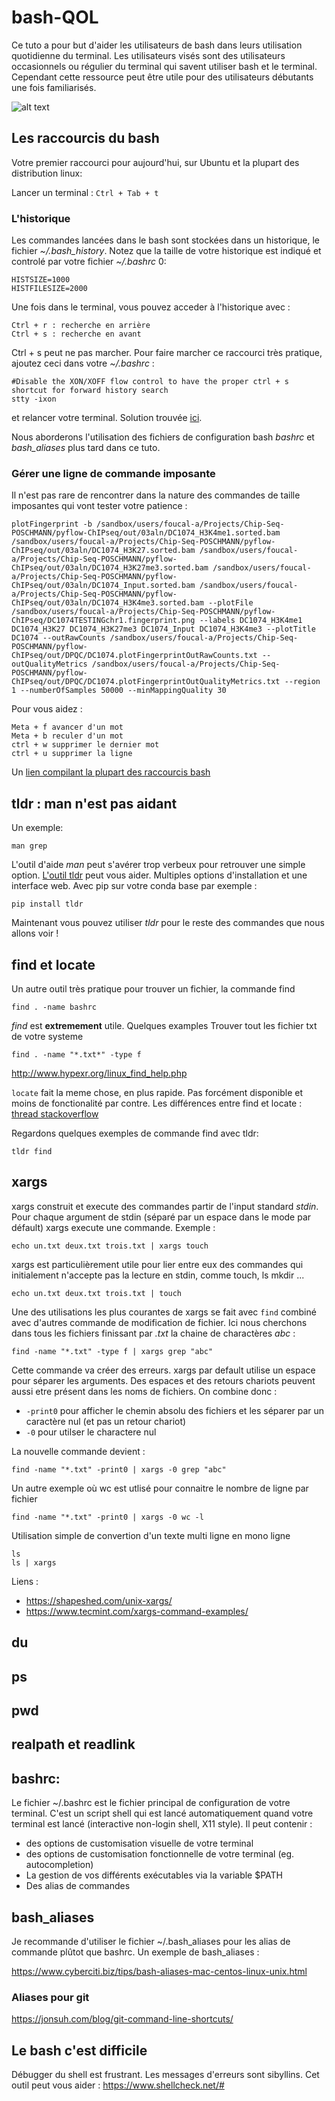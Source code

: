 # bash-QOL

Ce tuto a pour but d'aider les utilisateurs de bash dans leurs utilisation quotidienne du terminal. Les utilisateurs visés sont des utilisateurs occasionnels ou régulier du terminal qui savent utiliser bash et le terminal. Cependant cette ressource peut être utile pour des utilisateurs débutants une fois familiarisés.

![alt text](http://url/to/img.png)

## Les raccourcis du bash

Votre premier raccourci pour aujourd'hui, sur Ubuntu et la plupart des distribution linux:

Lancer un terminal : ```Ctrl + Tab + t```

### L'historique

Les commandes lancées dans le bash sont stockées dans un historique, le fichier *~/.bash_history*. Notez que la taille de votre historique est indiqué et controlé par votre fichier *~/.bashrc* 0:
```
HISTSIZE=1000
HISTFILESIZE=2000
```
Une fois dans le terminal, vous pouvez acceder à l'historique avec : 
```
Ctrl + r : recherche en arrière 
Ctrl + s : recherche en avant
```
Ctrl + s peut ne pas marcher. Pour faire marcher ce raccourci très pratique, ajoutez ceci dans votre *~/.bashrc* :
```
#Disable the XON/XOFF flow control to have the proper ctrl + s shortcut for forward history search
stty -ixon
```
et relancer votre terminal. Solution trouvée [ici](https://stackoverflow.com/questions/791765/unable-to-forward-search-bash-history-similarly-as-with-ctrl-r).


Nous aborderons l'utilisation des fichiers de configuration bash *bashrc* et *bash_aliases* plus tard dans ce tuto.

### Gérer une ligne de commande imposante

Il n'est pas rare de rencontrer dans la nature des commandes de taille imposantes qui vont tester votre patience :

```
plotFingerprint -b /sandbox/users/foucal-a/Projects/Chip-Seq-POSCHMANN/pyflow-ChIPseq/out/03aln/DC1074_H3K4me1.sorted.bam /sandbox/users/foucal-a/Projects/Chip-Seq-POSCHMANN/pyflow-ChIPseq/out/03aln/DC1074_H3K27.sorted.bam /sandbox/users/foucal-a/Projects/Chip-Seq-POSCHMANN/pyflow-ChIPseq/out/03aln/DC1074_H3K27me3.sorted.bam /sandbox/users/foucal-a/Projects/Chip-Seq-POSCHMANN/pyflow-ChIPseq/out/03aln/DC1074_Input.sorted.bam /sandbox/users/foucal-a/Projects/Chip-Seq-POSCHMANN/pyflow-ChIPseq/out/03aln/DC1074_H3K4me3.sorted.bam --plotFile /sandbox/users/foucal-a/Projects/Chip-Seq-POSCHMANN/pyflow-ChIPseq/DC1074TESTINGchr1.fingerprint.png --labels DC1074_H3K4me1 DC1074_H3K27 DC1074_H3K27me3 DC1074_Input DC1074_H3K4me3 --plotTitle DC1074 --outRawCounts /sandbox/users/foucal-a/Projects/Chip-Seq-POSCHMANN/pyflow-ChIPseq/out/DPQC/DC1074.plotFingerprintOutRawCounts.txt --outQualityMetrics /sandbox/users/foucal-a/Projects/Chip-Seq-POSCHMANN/pyflow-ChIPseq/out/DPQC/DC1074.plotFingerprintOutQualityMetrics.txt --region 1 --numberOfSamples 50000 --minMappingQuality 30
```
Pour vous aidez :
```
Meta + f avancer d'un mot
Meta + b reculer d'un mot
ctrl + w supprimer le dernier mot
ctrl + u supprimer la ligne
```

Un [lien compilant la plupart des raccourcis bash](https://ss64.com/bash/syntax-keyboard.html)

## tldr : man n'est pas aidant

Un exemple:
```
man grep
```
L'outil d'aide *man* peut s'avérer trop verbeux pour retrouver une simple option. [L'outil tldr](https://tldr.sh/) peut vous aider.
Multiples options d'installation et une interface web. Avec pip sur votre conda base par exemple :

```
pip install tldr
```
Maintenant vous pouvez utiliser *tldr* pour le reste des commandes que nous allons voir !

## find et locate

Un autre outil très pratique pour trouver un fichier, la commande find

```
find . -name bashrc
```

*find* est **extremement** utile. Quelques examples
Trouver tout les fichier txt de votre systeme
```
find . -name "*.txt*" -type f
```
http://www.hypexr.org/linux_find_help.php

```locate``` fait la meme chose, en plus rapide. Pas forcément disponible et moins de fonctionalité par contre. 
Les différences entre find et locate : [thread stackoverflow](https://unix.stackexchange.com/questions/60205/locate-vs-find-usage-pros-and-cons-of-each-other)

Regardons quelques exemples de commande find avec tldr:
```
tldr find
```

## xargs

xargs construit et  execute des commandes  partir de l'input standard *stdin*. Pour chaque argument de stdin (séparé par un espace dans le mode par défault) xargs execute une commande. Exemple : 
``` 
echo un.txt deux.txt trois.txt | xargs touch
```
xargs est particulièrement utile pour lier entre eux des commandes qui initialement n'accepte pas la lecture en stdin, comme touch, ls mkdir ...

```
echo un.txt deux.txt trois.txt | touch

```
Une des utilisations les plus courantes de xargs se fait avec ```find``` combiné avec d'autres commande de modification de fichier. Ici nous cherchons dans tous les fichiers finissant par *.txt* la chaine de charactères *abc* :
```
find -name "*.txt" -type f | xargs grep "abc"
```
Cette commande va créer des erreurs. xargs par default utilise un espace pour séparer les arguments. Des espaces et des retours chariots peuvent aussi etre présent dans les noms de fichiers. On combine donc :
* ```-print0``` pour afficher le chemin absolu des fichiers et les séparer par un caractère nul (et pas un retour chariot)
* ```-0``` pour utilser le charactere nul  

La nouvelle commande devient :
```
find -name "*.txt" -print0 | xargs -0 grep "abc"
```

Un autre exemple où wc est utlisé pour connaitre le nombre de ligne par fichier
```
find -name "*.txt" -print0 | xargs -0 wc -l
```

Utilisation simple de convertion d'un texte multi ligne en mono ligne
```
ls 
ls | xargs
```
Liens :
* https://shapeshed.com/unix-xargs/
* https://www.tecmint.com/xargs-command-examples/

## du

## ps

## pwd

## realpath et readlink
## bashrc:

Le fichier ~/.bashrc est le fichier principal de configuration de votre terminal. C'est un script shell qui est lancé automatiquement quand votre terminal est lancé (interactive non-login shell, X11 style). Il peut contenir :
* des options de customisation visuelle de votre terminal
* des options de customisation fonctionnelle de votre terminal (eg. autocompletion)
* La gestion de vos différents exécutables via la variable $PATH
* Des alias de commandes

## bash_aliases

Je recommande d'utiliser le fichier ~/.bash_aliases pour les alias de commande plûtot que bashrc.
Un exemple de bash_aliases :



https://www.cyberciti.biz/tips/bash-aliases-mac-centos-linux-unix.html

### Aliases pour git
https://jonsuh.com/blog/git-command-line-shortcuts/

## Le bash c'est difficile
Débugger du shell est frustrant. Les messages d'erreurs sont sibyllins. Cet outil peut vous aider :
https://www.shellcheck.net/#


